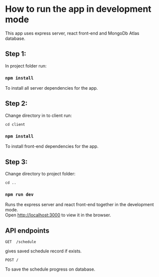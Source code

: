 # How to run the app in development mode

This app uses express server, react front-end and MongoDb Atlas database.

## Step 1:

In project folder run:

### `npm install`

To install all server dependencies for the app.

## Step 2:

Change directory in to client run:

```
cd client
```

### `npm install`

To install front-end dependencies for the app.

## Step 3:

Change directory to project folder:

```
cd ..
```

### `npm run dev`

Runs the express server and react front-end together in the development mode.\
Open [http://localhost:3000](http://localhost:3000) to view it in the browser.

## API endpoints

```
GET  /schedule
```

gives saved schedule record if exists.

```
POST /
```

To save the schedule progress on database.
